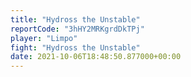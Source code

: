 ```yaml
---
title: "Hydross the Unstable"
reportCode: "3hHY2MRKgrdDkTPj"
player: "Limpo"
fight: "Hydross the Unstable"
date: 2021-10-06T18:48:50.877000+00:00
---
```


